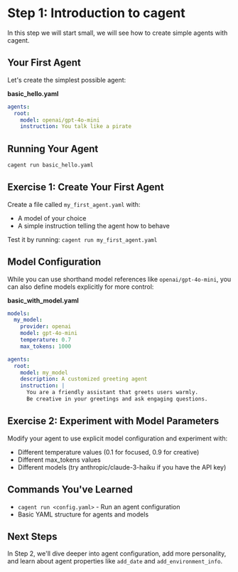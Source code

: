 # Step 1: Introduction to cagent

In this step we will start small, we will see how to create simple agents with
cagent.

## Your First Agent

Let's create the simplest possible agent:

**basic_hello.yaml**

```yaml
agents:
  root:
    model: openai/gpt-4o-mini
    instruction: You talk like a pirate
```

## Running Your Agent

```bash
cagent run basic_hello.yaml
```

## Exercise 1: Create Your First Agent

Create a file called `my_first_agent.yaml` with:

- A model of your choice
- A simple instruction telling the agent how to behave

Test it by running: `cagent run my_first_agent.yaml`

## Model Configuration

While you can use shorthand model references like `openai/gpt-4o-mini`, you can
also define models explicitly for more control:

**basic_with_model.yaml**

```yaml
models:
  my_model:
    provider: openai
    model: gpt-4o-mini
    temperature: 0.7
    max_tokens: 1000

agents:
  root:
    model: my_model
    description: A customized greeting agent
    instruction: |
      You are a friendly assistant that greets users warmly.
      Be creative in your greetings and ask engaging questions.
```

## Exercise 2: Experiment with Model Parameters

Modify your agent to use explicit model configuration and experiment with:

- Different temperature values (0.1 for focused, 0.9 for creative)
- Different max_tokens values
- Different models (try anthropic/claude-3-haiku if you have the API key)

## Commands You've Learned

- `cagent run <config.yaml>` - Run an agent configuration
- Basic YAML structure for agents and models

## Next Steps

In Step 2, we'll dive deeper into agent configuration, add more personality, and
learn about agent properties like `add_date` and `add_environment_info`.
